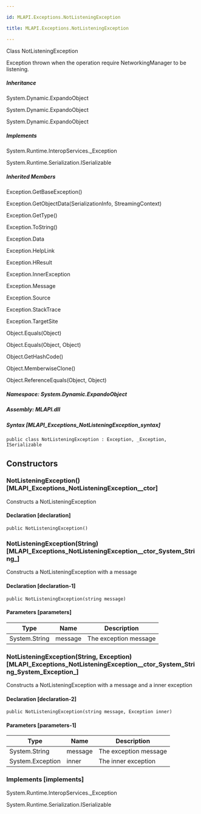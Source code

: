 ```yaml
---

id: MLAPI.Exceptions.NotListeningException

title: MLAPI.Exceptions.NotListeningException

---
```


Class NotListeningException

<div class="markdown level0 summary" markdown="1">

Exception thrown when the operation require NetworkingManager to be
listening.

</div>

<div class="markdown level0 conceptual" markdown="1">

</div>

<div class="inheritance" markdown="1">

##### Inheritance

<div class="level0" markdown="1">

System.Dynamic.ExpandoObject

</div>

<div class="level1" markdown="1">

System.Dynamic.ExpandoObject

</div>

<div class="level2" markdown="1">

System.Dynamic.ExpandoObject

</div>

</div>

<div markdown="1" classs="implements">

##### Implements

<div markdown="1">

<span class="xref">System.Runtime.InteropServices.\_Exception</span>

</div>

<div markdown="1">

<span class="xref">System.Runtime.Serialization.ISerializable</span>

</div>

</div>

<div class="inheritedMembers" markdown="1">

##### Inherited Members

<div markdown="1">

Exception.GetBaseException()

</div>

<div markdown="1">

Exception.GetObjectData(SerializationInfo, StreamingContext)

</div>

<div markdown="1">

Exception.GetType()

</div>

<div markdown="1">

Exception.ToString()

</div>

<div markdown="1">

Exception.Data

</div>

<div markdown="1">

Exception.HelpLink

</div>

<div markdown="1">

Exception.HResult

</div>

<div markdown="1">

Exception.InnerException

</div>

<div markdown="1">

Exception.Message

</div>

<div markdown="1">

Exception.Source

</div>

<div markdown="1">

Exception.StackTrace

</div>

<div markdown="1">

Exception.TargetSite

</div>

<div markdown="1">

Object.Equals(Object)

</div>

<div markdown="1">

Object.Equals(Object, Object)

</div>

<div markdown="1">

Object.GetHashCode()

</div>

<div markdown="1">

Object.MemberwiseClone()

</div>

<div markdown="1">

Object.ReferenceEquals(Object, Object)

</div>

</div>

##### **Namespace**: System.Dynamic.ExpandoObject

##### **Assembly**: MLAPI.dll

##### Syntax [MLAPI_Exceptions_NotListeningException_syntax]

    public class NotListeningException : Exception, _Exception, ISerializable

## Constructors <span id="MLAPI_Exceptions_NotListeningException__ctor_"></span>

### NotListeningException() [MLAPI_Exceptions_NotListeningException__ctor]

<div class="markdown level1 summary" markdown="1">

Constructs a NotListeningException

</div>

<div class="markdown level1 conceptual" markdown="1">

</div>

#### Declaration [declaration]

    public NotListeningException()

<span id="MLAPI_Exceptions_NotListeningException__ctor_"></span>

### NotListeningException(String) [MLAPI_Exceptions_NotListeningException__ctor_System_String_]

<div class="markdown level1 summary" markdown="1">

Constructs a NotListeningException with a message

</div>

<div class="markdown level1 conceptual" markdown="1">

</div>

#### Declaration [declaration-1]

    public NotListeningException(string message)

#### Parameters [parameters]

| Type                                    | Name                                       | Description           |
|-----------------------------------------|--------------------------------------------|-----------------------|
| <span class="xref">System.String</span> | <span class="parametername">message</span> | The exception message |

<span id="MLAPI_Exceptions_NotListeningException__ctor_"></span>

### NotListeningException(String, Exception) [MLAPI_Exceptions_NotListeningException__ctor_System_String_System_Exception_]

<div class="markdown level1 summary" markdown="1">

Constructs a NotListeningException with a message and a inner exception

</div>

<div class="markdown level1 conceptual" markdown="1">

</div>

#### Declaration [declaration-2]

    public NotListeningException(string message, Exception inner)

#### Parameters [parameters-1]

| Type                                       | Name                                       | Description           |
|--------------------------------------------|--------------------------------------------|-----------------------|
| <span class="xref">System.String</span>    | <span class="parametername">message</span> | The exception message |
| <span class="xref">System.Exception</span> | <span class="parametername">inner</span>   | The inner exception   |

### Implements [implements]

<div markdown="1">

<span class="xref">System.Runtime.InteropServices.\_Exception</span>

</div>

<div markdown="1">

<span class="xref">System.Runtime.Serialization.ISerializable</span>

</div>
